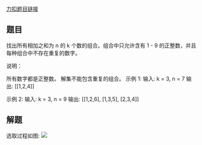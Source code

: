 [力扣题目链接](https://leetcode-cn.com/problems/combination-sum-iii/)

## 题目 

找出所有相加之和为 n 的 k 个数的组合。组合中只允许含有 1 - 9 的正整数，并且每种组合中不存在重复的数字。

说明：

所有数字都是正整数。
解集不能包含重复的组合。
示例 1: 输入: k = 3, n = 7 输出: [[1,2,4]]

示例 2: 输入: k = 3, n = 9 输出: [[1,2,6], [1,3,5], [2,3,4]]





## 解题
选取过程如图: 
![](https://img-blog.csdnimg.cn/20201123195717975.png)